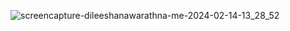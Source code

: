 ![screencapture-dileeshanawarathna-me-2024-02-14-13_28_52](https://github.com/DIILEESHA/minimalist-portfolio/assets/89340276/447f7c97-de52-46eb-a3a5-3f997978c78b)
